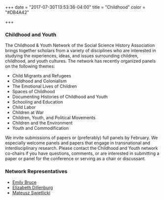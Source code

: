+++
date = "2017-07-30T13:53:36-04:00"
title = "Childhood"
color = "#DB4A42"

+++

### Childhood and Youth

The Childhood & Youth Network of the Social Science History Association brings together scholars from a variety of disciplines who are interested in studying the experiences, ideas, and issues surrounding children, childhood, and youth cultures.  The network has recently organized panels on the following themes:

- Child Migrants and Refugees
- Childhood and Colonialism
- The Emotional Lives of Children
- Spaces of Childhood
- Documenting Histories of Childhood and Youth
- Schooling and Education
- Child Labor
- Children at War
- Children, Youth, and Political Movements
- Children and the Environment
- Youth and Commodification

We invite submissions of papers or (preferably) full panels by February.  We especially welcome panels and papers that engage in transnational and interdisciplinary research.   Please contact the Childhood and Youth network co-chairs if you have questions, comments, or are interested in submitting a paper or panel for the conference or serving as a chair or discussant.

### Network Representatives

- [Emily Bruce](mailto:bruce088@umn.edu)
- [Elizabeth Dillenburg](mailto:eadillenburg@gmail.com)
- [Mateusz Swietlicki](mailto:mateusz.swietlicki@uwr.edu.pl)
